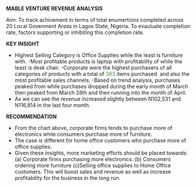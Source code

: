 **MABLE VENTURE REVENUE ANALYSIS**

Aim: To track achivement in terms of total enumertions completed across 20 Local Govenment Areas in Lagos State, Nigeria. To evauluate completion rate, factors supporting or inhibiting this completion rate.

**KEY INSIGHT**
- Highest Selling Category is Office Supplies while the least is furniture with.
-Most profitable products is laptop with profitability of while the least is desk chair.
-Corporate were the highest purchasers of all categories of products with a total of <font color="#388e3c">383</font> items purchased&nbsp; and also the most profitable sales channels.
-Based on trend analysis, purchases&nbsp; peaked from while purchases dropped during the early month of March then peaked from March 28th and then running into the month of April.
- As we can see the revenue increased slightly between N102,531 and N116,814 in the last four month.

**RECOMMENDATION**
- From the chart above, corporate firms tends to purchase more of electronics while consumers purchase more of furniture.
- The case is different for home office customers who purchase more of office supplies.
- Given these insights, more marketing efforts should be placed towards:
(a) Corporate firms purchasing more electronics.
(b) Consumers ordering more furniture
(c)Selling office supplies to Home Office customers.
This will boost sales and revenue as well as increase profitability for the business in the long run.
